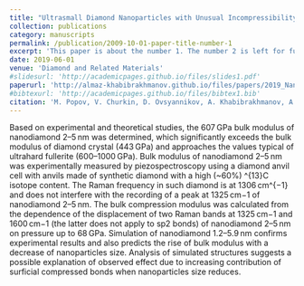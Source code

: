 ```yaml
---
title: "Ultrasmall Diamond Nanoparticles with Unusual Incompressibility"
collection: publications
category: manuscripts
permalink: /publication/2009-10-01-paper-title-number-1
excerpt: 'This paper is about the number 1. The number 2 is left for future work.'
date: 2019-06-01
venue: 'Diamond and Related Materials'
#slidesurl: 'http://academicpages.github.io/files/slides1.pdf'
paperurl: 'http://almaz-khabibrakhmanov.github.io/files/papers/2019_Nanodiamonds_DRM.pdf'
#bibtexurl: 'http://academicpages.github.io/files/bibtex1.bib'
citation: 'M. Popov, V. Churkin, D. Ovsyannikov, A. Khabibrakhmanov, A. Kirichenko, E. Skryleva, Y. Parkhomenko, M. Kuznetsov, S. Nosukhin, P. Sorokin, S. Terentiev, V. Blank. (2019). &quot;Ultrasmall Diamond Nanoparticles with Unusual Incompressibility.&quot; <i>Diam. Relat. Mater.</i>. 96.'
---
```

Based on experimental and theoretical studies, the 607 GPa bulk modulus of nanodiamond 2–5 nm was determined, which significantly exceeds the bulk modulus of diamond crystal (443 GPa) and approaches the values typical of ultrahard fullerite (600–1000 GPa). Bulk modulus of nanodiamond 2–5 nm was experimentally measured by piezospectroscopy using a diamond anvil cell with anvils made of synthetic diamond with a high (~60%) ^{13}C isotope content. The Raman frequency in such diamond is at 1306 cm^{−1} and does not interfere with the recording of a peak at 1325 cm−1 of nanodiamond 2–5 nm. The bulk compression modulus was calculated from the dependence of the displacement of two Raman bands at 1325 cm−1 and 1600 cm−1 (the latter does not apply to sp2 bonds) of nanodiamond 2–5 nm on pressure up to 68 GPa. Simulation of nanodiamond 1.2–5.9 nm confirms experimental results and also predicts the rise of bulk modulus with a decrease of nanoparticles size. Analysis of simulated structures suggests a possible explanation of observed effect due to increasing contribution of surficial compressed bonds when nanoparticles size reduces.
